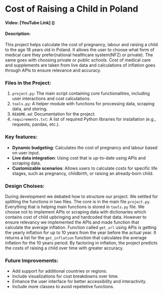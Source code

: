 # Cost of Raising a Child in Poland
#### Video: [YouTube Link] ()
#### Description:
This project helps calculate the cost of pregnancy, labour and raising a child to the age 18 years old in Poland. It allows the user to choose what form of medical care they prefer(national healthcare system(NFZ) or private). The same goes with choosing private or public schools. Cost of medical care and supplements are taken from live data and calculations of inflation goes through APIs to ensure relevance and accuracy.
### Files in the Project:
1. `project.py`: The main script containing core functionalities, including user interactions and cost calculations.
2. `tools.py`: A helper module with functions for processing data, scraping data, and storing.
3. `README.md`: Documentation for the project.
4. `requirements.txt`: A list of required Python libraries for installation (e.g., requests, pandas, etc.).

### Key features:
- **Dynamic budgeting**: Calculates the cost of pregnancy and labour based on user input. 
- **Live data integration**: Using cost that is up-to-date using APIs and scraping data.
- **Customizable scenarios**: Allows users to calculate costs for specific life stages, such as pregnancy, childbirth, or raising an already-born child.

### Design Choises:
During development we debated how to structure our project. We settled for splitting the functions in two files. The core is in the main file `project.py`. Everything that is helping main functions is stored in `tools.py` file. 
We choose not to implement APIs or scraping data with dictionaries which contains cost of child upbringing and hardcoded that data. However to ensure relevancy we implemented the APIs and made function that calculate the average inflation. Function called `get_url` using APIs is getting the yearly inflation for up to 10 years from the year before the actual year. It returns a list for the `get_inflation` function that calculates the average inflation for the 10 years period. By factoring in inflation, the project predicts the costs of raising a child over time with greater accuracy.

### Future Improvements:
- Add support for additional countries or regions.
- Include visualizations for cost breakdowns over time.
- Enhance the user interface for better accessibility and interactivity.
- Include more classes to avoid repetetive functions.